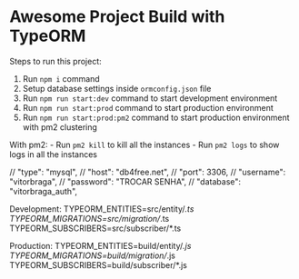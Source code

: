 # Awesome Project Build with TypeORM

Steps to run this project:

1. Run `npm i` command
2. Setup database settings inside `ormconfig.json` file
3. Run `npm run start:dev` command to start development environment
4. Run `npm run start:prod` command to start production environment
5. Run `npm run start:prod:pm2` command to start production environment with pm2 clustering

With pm2:
    - Run `pm2 kill` to kill all the instances
    - Run `pm2 logs` to show logs in all the instances

// "type": "mysql",
// "host": "db4free.net",
// "port": 3306,
// "username": "vitorbraga",
// "password": "TROCAR SENHA",
// "database": "vitorbraga_auth",

Development:
TYPEORM_ENTITIES=src/entity/*.ts
TYPEORM_MIGRATIONS=src/migration/*.ts
TYPEORM_SUBSCRIBERS=src/subscriber/*.ts

Production:
TYPEORM_ENTITIES=build/entity/*.js
TYPEORM_MIGRATIONS=build/migration/*.js
TYPEORM_SUBSCRIBERS=build/subscriber/*.js
